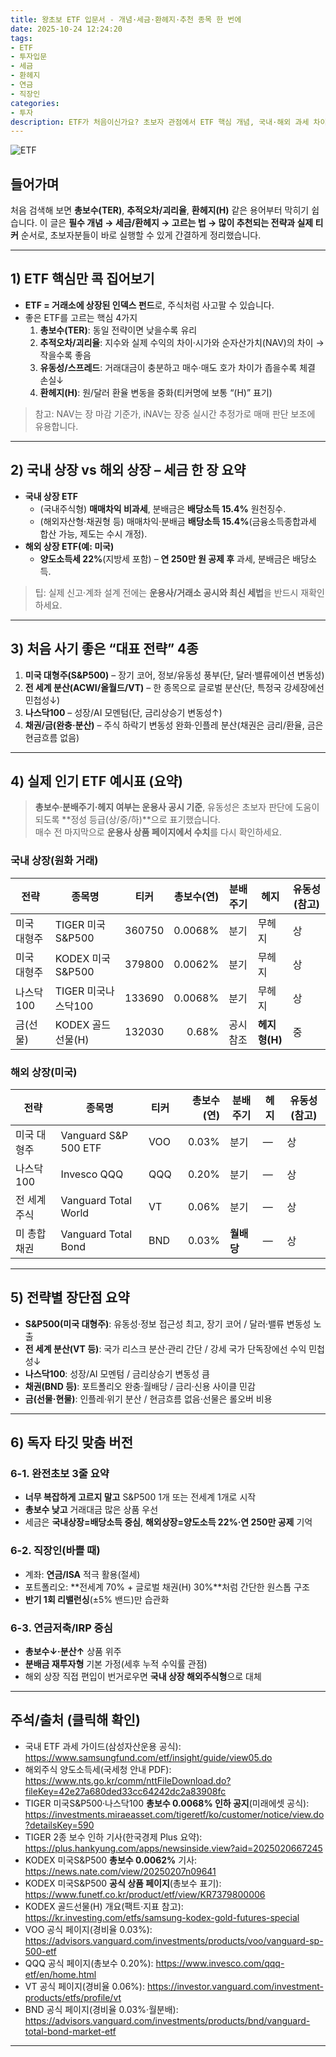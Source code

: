 ```yaml
---
title: 왕초보 ETF 입문서 - 개념·세금·환헤지·추천 종목 한 번에
date: 2025-10-24 12:24:20
tags:
- ETF
- 투자입문
- 세금
- 환헤지
- 연금
- 직장인
categories: 
- 투자
description: ETF가 처음이신가요? 초보자 관점에서 ETF 핵심 개념, 국내·해외 과세 차이, 환헤지 선택, 좋은 ETF 고르는 법, 많이 추천되는 대표 전략과 실제 티커 예시표(총보수·분배주기·헤지·유동성)까지 한 글에 담았습니다.
---
```

![ETF](https://tuhbm.github.io/images/normal/etf.png)
## 들어가며
처음 검색해 보면 **총보수(TER)**, **추적오차/괴리율**, **환헤지(H)** 같은 용어부터 막히기 쉽습니다. 이 글은 **필수 개념 → 세금/환헤지 → 고르는 법 → 많이 추천되는 전략과 실제 티커** 순서로, 초보자분들이 바로 실행할 수 있게 간결하게 정리했습니다.

---

## 1) ETF 핵심만 콕 집어보기
- **ETF = 거래소에 상장된 인덱스 펀드**로, 주식처럼 사고팔 수 있습니다.
- 좋은 ETF를 고르는 핵심 4가지
  1. **총보수(TER)**: 동일 전략이면 낮을수록 유리
  2. **추적오차/괴리율**: 지수와 실제 수익의 차이·시가와 순자산가치(NAV)의 차이 → 작을수록 좋음
  3. **유동성/스프레드**: 거래대금이 충분하고 매수·매도 호가 차이가 좁을수록 체결 손실↓
  4. **환헤지(H)**: 원/달러 환율 변동을 중화(티커명에 보통 “(H)” 표기)

> 참고: NAV는 장 마감 기준가, iNAV는 장중 실시간 추정가로 매매 판단 보조에 유용합니다.

---

## 2) 국내 상장 vs 해외 상장 – 세금 한 장 요약
- **국내 상장 ETF**
  - (국내주식형) **매매차익 비과세**, 분배금은 **배당소득 15.4%** 원천징수.
  - (해외자산형·채권형 등) 매매차익·분배금 **배당소득 15.4%**(금융소득종합과세 합산 가능, 제도는 수시 개정).
- **해외 상장 ETF(예: 미국)**
  - **양도소득세 22%**(지방세 포함) – **연 250만 원 공제 후** 과세, 분배금은 배당소득.

> 팁: 실제 신고·계좌 설계 전에는 **운용사/거래소 공시와 최신 세법**을 반드시 재확인하세요.
<!-- more -->
---

## 3) 처음 사기 좋은 “대표 전략” 4종
1. **미국 대형주(S&P500)** – 장기 코어, 정보/유동성 풍부(단, 달러·밸류에이션 변동성)  
2. **전 세계 분산(ACWI/올월드/VT)** – 한 종목으로 글로벌 분산(단, 특정국 강세장에선 민첩성↓)  
3. **나스닥100** – 성장/AI 모멘텀(단, 금리상승기 변동성↑)  
4. **채권/금(완충·분산)** – 주식 하락기 변동성 완화·인플레 분산(채권은 금리/환율, 금은 현금흐름 없음)

---

## 4) 실제 인기 ETF 예시표 (요약)
> **총보수·분배주기·헤지 여부는 운용사 공시 기준**, 유동성은 초보자 판단에 도움이 되도록 **정성 등급(상/중/하)**으로 표기했습니다.  
> 매수 전 마지막으로 **운용사 상품 페이지에서 수치**를 다시 확인하세요.

### 국내 상장(원화 거래)
| 전략 | 종목명 | 티커 | 총보수(연) | 분배주기 | 헤지 | 유동성(참고) |
|---|---|---|---:|---|---|---|
| 미국 대형주 | TIGER 미국S&P500 | 360750 | 0.0068% | 분기 | 무헤지 | 상 |
| 미국 대형주 | KODEX 미국S&P500 | 379800 | 0.0062% | 분기 | 무헤지 | 상 |
| 나스닥100 | TIGER 미국나스닥100 | 133690 | 0.0068% | 분기 | 무헤지 | 상 |
| 금(선물) | KODEX 골드선물(H) | 132030 | 0.68% | 공시참조 | **헤지형(H)** | 중 |

### 해외 상장(미국)
| 전략 | 종목명 | 티커 | 총보수(연) | 분배주기 | 헤지 | 유동성(참고) |
|---|---|---|---:|---|---|---|
| 미국 대형주 | Vanguard S&P 500 ETF | VOO | 0.03% | 분기 | — | 상 |
| 나스닥100 | Invesco QQQ | QQQ | 0.20% | 분기 | — | 상 |
| 전 세계 주식 | Vanguard Total World | VT | 0.06% | 분기 | — | 상 |
| 미 총합채권 | Vanguard Total Bond | BND | 0.03% | **월배당** | — | 상 |

---

## 5) 전략별 장단점 요약
- **S&P500(미국 대형주)**: 유동성·정보 접근성 최고, 장기 코어 / 달러·밸류 변동성 노출  
- **전 세계 분산(VT 등)**: 국가 리스크 분산·관리 간단 / 강세 국가 단독장에선 수익 민첩성↓  
- **나스닥100**: 성장/AI 모멘텀 / 금리상승기 변동성 큼  
- **채권(BND 등)**: 포트폴리오 완충·월배당 / 금리·신용 사이클 민감  
- **금(선물·현물)**: 인플레·위기 분산 / 현금흐름 없음·선물은 롤오버 비용

---

## 6) 독자 타깃 맞춤 버전
### 6-1. 완전초보 3줄 요약
- **너무 복잡하게 고르지 말고** S&P500 1개 또는 전세계 1개로 시작  
- **총보수 낮고** 거래대금 많은 상품 우선  
- 세금은 **국내상장=배당소득 중심**, **해외상장=양도소득 22%·연 250만 공제** 기억

### 6-2. 직장인(바쁠 때)
- 계좌: **연금/ISA** 적극 활용(절세)  
- 포트폴리오: **전세계 70% + 글로벌 채권(H) 30%**처럼 간단한 원스톱 구조  
- **반기 1회 리밸런싱**(±5% 밴드)만 습관화

### 6-3. 연금저축/IRP 중심
- **총보수↓·분산↑** 상품 위주  
- **분배금 재투자형** 기본 가정(세후 누적 수익률 관점)  
- 해외 상장 직접 편입이 번거로우면 **국내 상장 해외주식형**으로 대체

---

## 주석/출처 (클릭해 확인)
- 국내 ETF 과세 가이드(삼성자산운용 공식): https://www.samsungfund.com/etf/insight/guide/view05.do  
- 해외주식 양도소득세(국세청 안내 PDF): https://www.nts.go.kr/comm/nttFileDownload.do?fileKey=42e27a680ded33cc64242dc2a83908fc  
- TIGER 미국S&P500·나스닥100 **총보수 0.0068% 인하 공지**(미래에셋 공식): https://investments.miraeasset.com/tigeretf/ko/customer/notice/view.do?detailsKey=590  
- TIGER 2종 보수 인하 기사(한국경제 Plus 요약): https://plus.hankyung.com/apps/newsinside.view?aid=2025020667245  
- KODEX 미국S&P500 **총보수 0.0062%** 기사: https://news.nate.com/view/20250207n09641  
- KODEX 미국S&P500 **공식 상품 페이지**(총보수 표기): https://www.funetf.co.kr/product/etf/view/KR7379800006  
- KODEX 골드선물(H) 개요(팩트·지표 참고): https://kr.investing.com/etfs/samsung-kodex-gold-futures-special  
- VOO 공식 페이지(경비율 0.03%): https://advisors.vanguard.com/investments/products/voo/vanguard-sp-500-etf  
- QQQ 공식 페이지(총보수 0.20%): https://www.invesco.com/qqq-etf/en/home.html  
- VT 공식 페이지(경비율 0.06%): https://investor.vanguard.com/investment-products/etfs/profile/vt  
- BND 공식 페이지(경비율 0.03%·월분배): https://advisors.vanguard.com/investments/products/bnd/vanguard-total-bond-market-etf

---
